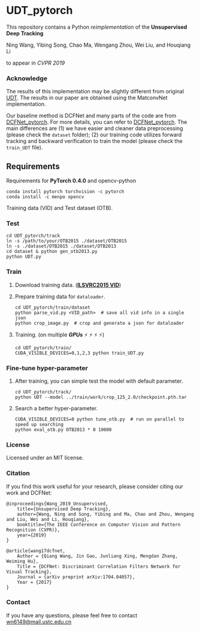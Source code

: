 # UDT_pytorch
This repository contains a Python *reimplementation* of the **Unsupervised Deep Tracking** 

Ning Wang, Yibing Song, Chao Ma, Wengang Zhou, Wei Liu, and Houqiang Li 

to appear in *CVPR 2019*

### Acknowledge

The results of this implementation may be slightly different from original [UDT](http://github.com/594422814/UDT). The results in our paper are obtained using the MatconvNet implementation.

Our baseline method is DCFNet and many parts of the code are from [DCFNet_pytorch](https://github.com/foolwood/DCFNet_pytorch). For more details, you can refer to [DCFNet_pytorch](https://github.com/foolwood/DCFNet_pytorch). The main differences are (1) we have easier and cleaner data preprocessing (please check the ```dataset``` folder); (2) our training code utilizes forward tracking and backward verification to train the model (please check the ```train_UDT``` file). 


## Requirements

Requirements for **PyTorch 0.4.0** and opencv-python

```shell
conda install pytorch torchvision -c pytorch
conda install -c menpo opencv
```

Training data (VID) and Test dataset (OTB).

### Test

```shell
cd UDT_pytorch/track 
ln -s /path/to/your/OTB2015 ./dataset/OTB2015
ln -s ./dataset/OTB2015 ./dataset/OTB2013
cd dataset & python gen_otb2013.py
python UDT.py
```

### Train

1. Download training data. ([**ILSVRC2015 VID**](http://bvisionweb1.cs.unc.edu/ilsvrc2015/download-videos-3j16.php#vid)) 

2. Prepare training data for `dataloader`.

   ```shell
   cd UDT_pytorch/train/dataset
   python parse_vid.py <VID_path>  # save all vid info in a single json
   python crop_image.py  # crop and generate a json for dataloader
   ```

3. Training. (on multiple ***GPUs*** :zap: :zap: :zap: :zap:)

   ```
   cd UDT_pytorch/train/
   CUDA_VISIBLE_DEVICES=0,1,2,3 python train_UDT.py
   ```

### Fine-tune hyper-parameter

1. After training, you can simple test the model with default parameter.

   ```shell
   cd UDT_pytorch/track/
   python UDT --model ../train/work/crop_125_2.0/checkpoint.pth.tar
   ```

2. Search a better hyper-parameter.

   ```shell
   CUDA_VISIBLE_DEVICES=0 python tune_otb.py  # run on parallel to speed up searching
   python eval_otb.py OTB2013 * 0 10000
   ```

### License
Licensed under an MIT license.

### Citation
If you find this work useful for your research, please consider citing our work and DCFNet:
```
@inproceedings{Wang_2019_Unsupervised,
    title={Unsupervised Deep Tracking},
    author={Wang, Ning and Song, Yibing and Ma, Chao and Zhou, Wengang and Liu, Wei and Li, Houqiang},
    booktitle={The IEEE Conference on Computer Vision and Pattern Recognition (CVPR)},
    year={2019}
}

@article{wang17dcfnet,
    Author = {Qiang Wang, Jin Gao, Junliang Xing, Mengdan Zhang, Weiming Hu},
    Title = {DCFNet: Discriminant Correlation Filters Network for Visual Tracking},
    Journal = {arXiv preprint arXiv:1704.04057},
    Year = {2017}
}
```

### Contact
If you have any questions, please feel free to contact wn6149@mail.ustc.edu.cn



